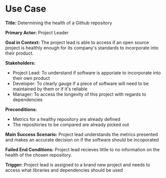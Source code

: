 # Use Case

**Title:** Determining the health of a Github repository  

**Primary Actor:** Project Leader 

**Goal in Context:** The project lead is able to access if an open source project is healthly enough for its company's standards to incorporate into their product.  

**Stakeholders:**  
* Project Lead: To understand if software is apporiate to incorporate into their own product
* Developer: To clearly gauge if a piece of software will need to be maintained by them or if it's reliable
* Manager: To access the longevity of this project with regards to dependencies

**Preconditions:**  
* Metrics for a healthy repository are already defined
* The repositories to be compared are already picked out 

**Main Success Scenario:** Project lead understands the metrics presented and makes an accurate decision on if the software should be incoporated  

**Failed End Conditions:** Project lead recieves little to no information on the health of the chosen repository.  

**Trigger:** Project lead is assigned to a brand new project and needs to access what libraries and dependencies should be used  

